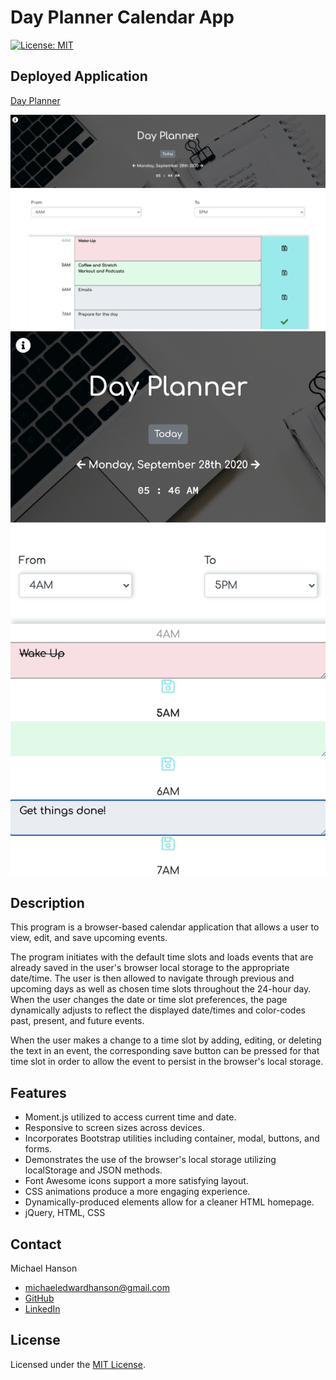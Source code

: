 # Day Planner Calendar App
[![License: MIT](https://img.shields.io/badge/License-MIT-yellow.svg)](https://opensource.org/licenses/MIT)

## Deployed Application 

[Day Planner](https://mhans003.github.io/calendarapp/)

![Screenshot of Day Planner](./assets/images/appshot.jpg)
![Second screenshot of Day Planner](./assets/images/appshot2.jpg)

## Description 

This program is a browser-based calendar application that allows a user to view, edit, and save upcoming events. 

The program initiates with the default time slots and loads events that are already saved in the user's browser local storage to the appropriate date/time. The user is then allowed to navigate through previous and upcoming days as well as chosen time slots throughout the 24-hour day. When the user changes the date or time slot preferences, the page dynamically adjusts to reflect the displayed date/times and color-codes past, present, and future events. 

When the user makes a change to a time slot by adding, editing, or deleting the text in an event, the corresponding save button can be pressed for that time slot in order to allow the event to persist in the browser's local storage.  

## Features

* Moment.js utilized to access current time and date. 
* Responsive to screen sizes across devices. 
* Incorporates Bootstrap utilities including container, modal, buttons, and forms. 
* Demonstrates the use of the browser's local storage utilizing localStorage and JSON methods. 
* Font Awesome icons support a more satisfying layout. 
* CSS animations produce a more engaging experience. 
* Dynamically-produced elements allow for a cleaner HTML homepage. 
* jQuery, HTML, CSS

## Contact

Michael Hanson
* michaeledwardhanson@gmail.com
* [GitHub](https://github.com/mhans003)
* [LinkedIn](https://www.linkedin.com/in/michaeledwardhanson/)

## License 

Licensed under the [MIT License](./LICENSE.txt).